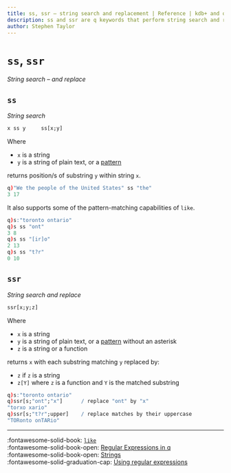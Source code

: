 ```yaml
---
title: ss, ssr – string search and replacement | Reference | kdb+ and q documentation
description: ss and ssr are q keywords that perform string search and replacement.
author: Stephen Taylor
---
```

# `ss`, `ssr`

_String search – and replace_




## `ss`

_String search_

```txt
x ss y     ss[x;y]
```

Where

-   `x` is a string
-   `y` is a string of plain text, or a [pattern](../kb/regex.md)

returns position/s of substring `y` within string `x`.

```q
q)"We the people of the United States" ss "the"
3 17
```

It also supports some of the pattern-matching capabilities of `like`.

```q
q)s:"toronto ontario"
q)s ss "ont"
3 8
q)s ss "[ir]o"
2 13
q)s ss "t?r"
0 10
```



## `ssr`

_String search and replace_

```txt
ssr[x;y;z]
```

Where

-   `x` is a string
-   `y` is a string of plain text, or a [pattern](../kb/regex.md) without an asterisk
-   `z` is a string or a function

returns `x` with each substring matching `y` replaced by:

-   `z` if `z` is a string
-   `z[Y]` where `z` is a function and `Y` is the matched substring

```q
q)s:"toronto ontario"
q)ssr[s;"ont";"x"]      / replace "ont" by "x"
"torxo xario"
q)ssr[s;"t?r";upper]    / replace matches by their uppercase
"TORonto onTARio"
```


----
:fontawesome-solid-book:
[`like`](like.md)
<br>
:fontawesome-solid-book-open:
[Regular Expressions in q](../basics/regex.md)
<br>
:fontawesome-solid-book-open:
[Strings](../basics/strings.md)
<br>
:fontawesome-solid-graduation-cap:
[Using regular expressions](../kb/regex.md)


